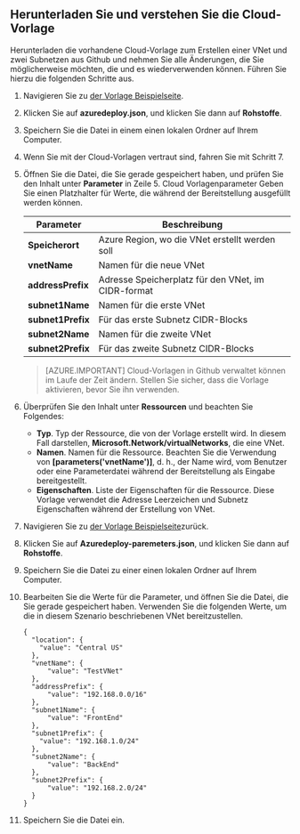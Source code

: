 ## <a name="download-and-understand-the-arm-template"></a>Herunterladen Sie und verstehen Sie die Cloud-Vorlage

Herunterladen die vorhandene Cloud-Vorlage zum Erstellen einer VNet und zwei Subnetzen aus Github und nehmen Sie alle Änderungen, die Sie möglicherweise möchten, die und es wiederverwenden können. Führen Sie hierzu die folgenden Schritte aus.

1. Navigieren Sie zu [der Vorlage Beispielseite](https://github.com/Azure/azure-quickstart-templates/tree/master/101-vnet-two-subnets).
2. Klicken Sie auf **azuredeploy.json**, und klicken Sie dann auf **Rohstoffe**.
3. Speichern Sie die Datei in einem einen lokalen Ordner auf Ihrem Computer.
4. Wenn Sie mit der Cloud-Vorlagen vertraut sind, fahren Sie mit Schritt 7.
5. Öffnen Sie die Datei, die Sie gerade gespeichert haben, und prüfen Sie den Inhalt unter **Parameter** in Zeile 5. Cloud Vorlagenparameter Geben Sie einen Platzhalter für Werte, die während der Bereitstellung ausgefüllt werden können.

    | Parameter | Beschreibung |
    |---|---|
    | **Speicherort** | Azure Region, wo die VNet erstellt werden soll |
    | **vnetName** | Namen für die neue VNet |
    | **addressPrefix** | Adresse Speicherplatz für den VNet, im CIDR-format |
    | **subnet1Name** | Namen für die erste VNet |
    | **subnet1Prefix** | Für das erste Subnetz CIDR-Blocks |
    | **subnet2Name** | Namen für die zweite VNet |
    | **subnet2Prefix** | Für das zweite Subnetz CIDR-Blocks |

    >[AZURE.IMPORTANT] Cloud-Vorlagen in Github verwaltet können im Laufe der Zeit ändern. Stellen Sie sicher, dass die Vorlage aktivieren, bevor Sie ihn verwenden.
    
6. Überprüfen Sie den Inhalt unter **Ressourcen** und beachten Sie Folgendes:

    - **Typ**. Typ der Ressource, die von der Vorlage erstellt wird. In diesem Fall darstellen, **Microsoft.Network/virtualNetworks**, die eine VNet.
    - **Namen**. Namen für die Ressource. Beachten Sie die Verwendung von **[parameters('vnetName')]**, d. h., der Name wird, vom Benutzer oder eine Parameterdatei während der Bereitstellung als Eingabe bereitgestellt.
    - **Eigenschaften**. Liste der Eigenschaften für die Ressource. Diese Vorlage verwendet die Adresse Leerzeichen und Subnetz Eigenschaften während der Erstellung von VNet.

7. Navigieren Sie zu [der Vorlage Beispielseite](https://github.com/Azure/azure-quickstart-templates/tree/master/101-vnet-two-subnets)zurück.
8. Klicken Sie auf **Azuredeploy-paremeters.json**, und klicken Sie dann auf **Rohstoffe**.
9. Speichern Sie die Datei zu einer einen lokalen Ordner auf Ihrem Computer.
10. Bearbeiten Sie die Werte für die Parameter, und öffnen Sie die Datei, die Sie gerade gespeichert haben. Verwenden Sie die folgenden Werte, um die in diesem Szenario beschriebenen VNet bereitzustellen.

        {
          "location": {
            "value": "Central US"
          },
          "vnetName": {
              "value": "TestVNet"
          },
          "addressPrefix": {
              "value": "192.168.0.0/16"
          },
          "subnet1Name": {
              "value": "FrontEnd"
          },
          "subnet1Prefix": {
            "value": "192.168.1.0/24"
          },
          "subnet2Name": {
              "value": "BackEnd"
          },
          "subnet2Prefix": {
              "value": "192.168.2.0/24"
          }
        }

11. Speichern Sie die Datei ein.
  